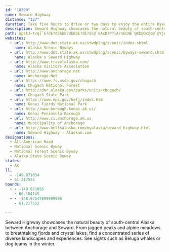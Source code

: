 ```yaml
---
id: "10390"
name: Seward Highway
distance: "127"
duration: Take five hours to drive or two days to enjoy the entire byway.
description: Seward Highway showcases the natural beauty of south-central Alaska between Anchorage and Seward. From jagged peaks and alpine meadows to breathtaking fjords and crystal lakes, find a concentrated series of diverse landscapes and experiences. See sights such as Beluga whales or dog teams in the winter.
path: upstJ~tvq[`E?dE?dEAbE?dEBbE?dE?dE@`EAxD?P?lA?nECNE`@Kb@Ox@c@`@YjAcAbB_BjEeEj@a@h@[XOZM\G\Cn@AdA?jA@|CCnA?xFB|F?xF?xF?rE?`D?lC@fBAl@?j@Cb@Cb@E`@G^In@Un@QhAm@hAs@f@_@h@c@d@g@rA}Ar@y@nA{AZ]zIkK|@cAb@c@~@y@j@e@n@c@t@a@j@Yl@WzAg@rQaETGbTcF~JcCdJuBfSqEbCi@dASvDc@~@I\A~HI|BBhN?hMg@n[oCvDMnD@lBFxMlAlHn@hAHVBnCPhBHtELt@?`F?|BCpBAX@hCFvC?tG?|AAnB?zEAxL?~G?|N@dJBfABz@?~AAhSIdEAhDCrFE`DC`A@^?|D?hCBrABvCBzC?bFGpCK~@KdDc@bCe@xBk@x@W|@[z@]l@WlBy@`CoA|@i@hBcAZSzC}Bj@e@h@g@dCcCpFqFTYxAcBvFqGvFoGrD_EpFaGrFiGdDqDvFoG~CgD`E{Dh@c@nFsEfAaA`GgFhFqEPOZY`Au@ROj@[t@a@XMZKt@Sp@M~@KxDGnFI`BEnFQtAIjAS~@W|@[~@_@|@e@lAw@dFkDh@[rAq@h@Wf@QlBo@zCw@xBi@bFcAzDu@xDqA~EcB\UVIlFmBhKuDhDmBpDiC|CkCbCiCtDqEpDyFhDoGbAwBbD{Hbi@avA~CeHzCgF|HgJvQ_SfFkGlFuFzK_KdC}A|Aq@bBaArAeA|F}HrFcIbTu[hD{CdG{B|Aw@jBaBxAyBlIyP|@sB~@wCXsA~@{FzEo\dAcFfAwDdB_ErEcIx@_BbAaDn@iC|@wErLsp@p@{Ct@kClBmErB_DnCsB|DsBbBeAx@s@d@o@nAwBjGsN|Tu_@dAgC|@mC~GiWx@mDb@qDfBwX~Ckj@v@yHtDe\bAsUTqC^kCjDwNt@_E~BaQfAoJxFkd@fAyEh@yA~@aBt@eAxDeD`AgAtA}BpAgDt@kC`@sBr@aF\wE~Ck_Ab@uKb@cGfAsL|@eHhBqKl@yFVwD`A{WlBin@TaD~@cFtBcGpEcJt@uCl@aDb@iDNuCDkFMcDq@aLSmHH_G^oEh@gDzI_Z~CsJr@_CbCwGfIsQhBaFxPui@jMyc@fAyCzBcDjFgFnC{C|@mBp@_Cx@kEZ{CPcGCgTB_CTgF\cEnB}KvF{^h@{EPuDFgDYi[]kLQsDm@{GwFkd@WgFWmLK}VDkNrDkf@hAmi@?eM_@gMOqIDcIr@qf@DyHE}DSiEu@sGiAeFgHoXeEqO{BkMo@gHSwHEgHN_Gp@aL|Cmo@l@eTx@iUx@}J~@sHnBaNjCyMjH}VbK{_@|DyLxAmD~@gB`EyFbLcM|AeCvBqFz@wCl@kChAkGbAyMxAq`@n@gLdAgNrBgSt@yFhAgHfAmFxCwKbOqe@lH}TnWyy@|O}^~FwLhL_ThCwG|AuGzJoh@xA{Ij@gHx@mPb@iGhEs^zFwe@jBaPlB{OnBqPbBkNbAmI|B_RlDsNhB_FbB}CxAcChBiBzLmF`BuA|GwIhR{WrE}FhHoGhJ_MlEcQhBmLd@}Ld@ax@{@e]yL{gA}LezAy@cYc@yi@gDuj@_GazAMwcAe@qs@cBcj@cFm}@wCo{A_@aJ{JieA_Se~BIyBCaHLyFh@yIpIyg@|DsTpJak@jMct@dB}HfBuGbA}CdBoEbByDbB{ChVa`@vUo^|Si]`AmB`CgF~@kClVeq@jAoDx@uCp@}Cd@}D~Ec~@lBwVlAuMxOs|AhAiKhByInBgG~^y~@|DmJxBoEfF{IrG{ItJ_Mp]me@zJiMtBuC|CmFr@wA|AsDbD_KlHuVvHeVlN{YhE}HrDyErDgDdCeB~YkOdBiApD{CrFmF|x@uz@|FwInBsDvDyIfUkn@bpAciDhKoShIiOvBuCbCeCdDoCpAy@~CkAho@yOhUqGrm@}N`Es@lBBtAb@|@bANr@nBlDfBdG^pCj@nGLtEg@hg@UhQWrHeA|Lk@pE_BxI}@rDoCfJsQ`k@kbAv}CsB|FmCpGgJhSub@t}@CjAJjEGnAsQ|^cBxDoA~Di@fC_@jCY|CUrFCnABpEHtCTxDhAxHbFvPrC~JvGfTxObf@bGxT`FjPnGlUzJna@fAbGd@|ClClShAbHrAxGxB`J|BjIhE`NrBtI~]xsBvL~q@pE`YrT~zAj@dDr@dCrAjEfFzMjDhKjEpPlD|N~AlF~AfEnMrWhAhC~]hz@|DjKt@|BdB`GrL`c@dA`DtArD`CbEhCfDfUhO~BpCxA~B~@bCxKb]dEtIfg@vp@j[dZzs@hn@lStQfHfFxEkCzGxBlAVlFfD|BrB~CnElBtDnEvHvVjd@vL|VzCdErKhKjj@zf@`JxJhQxO|D~CxRtR|ClD|DrFxQ~WpBzDpBrFpBnIp@hEn@`Fd@jGVdHJnH[bnBIvMO~IYhJiOp`Dk@pJsAfPsCpV}B|PmAnGgApEwBrHcC`Hwh@dkA_DjG}DvFqSdV{AdCmCjGcBtGqKxg@sAdFoBjEyArBkI`H}CxBsGfHmBlDsBfEsUbj@iB`DmA~@kADiAdAiAxCcAtDo@zCOrBOrJc@tC_AnBsAbAoAdCcAvCiAhAsB`AiAzA_AvA}Av@mADcBeAkBcByBe@cC?mSbE}DvAmBrB_BjEqK|a@_@`CEv@G|GKbA_@vAgEbKoAhEM~@A~DJ~Br@hEXjCEzBSfBm@pA_A|@yAdAk@~@m@fBu@tEO|A?pAHrBn@|FNlB?~@M~@[pAo@~@wA`@{@KyBgB}@K_@@]Xa@n@Y|@UfAMjBBbBJvATnAv@fCjIbOnA`BdAjApFrDfF~DbJpLpCPbD_@hCF`HpFzHvIfIdKtMhRvHtPrGhLjGfJ|F`IbDtClBn@hDrBfAdBbB`F`AnF|AzGxD`F`FbExE`DhEtC`CvAx@PfALfA?xAIrAe@hAaB~R_VhMgQvFeBnOiB`GiAbIEhYnCnn@hHnTrCfO|AnEl@lDdA|BjAbEtCpk@fh@~AtA~AbAdCb@~B?bEkArHoEpB{@~B[rBJxBh@|DnCpaAtt@jEnCrEfBlDz@dDf@n_@hAlCCnCg@pCwAfLqJbBw@bCw@bCKrDf@`NfD`f@`MlGtBpFzBrInE`DrBfHhF|HzGdq@di@n^xXfJjHpHpGrBnCjB|ChJdR|H|MtK`Q|\zh@f\`d@vQhQbh@jc@t_@~XtNzEbVpHjPzJxL`JrCdDxD`H|BnFnGnK~h@bj@|n@ds@rQlZzHfNdF|Gvd@xWv{@zd@|EzBjJ~IvCfDrEdFz@n@fBz@`AJjADhAKbCu@p@g@jAoAzAyBXo@j@iAb@gAt@aBbB{Df@oAvAwDFSd@qAlAkDxAmEh@uBlCqK`@sAz@aCn@yAnA}CpEmKx@{Ad@y@rAqBlDuEp@y@fAeBh@_AbAiBrAkC`DiG`B}CNWbBcDjFcK|ByE`A{AtAcDnCmGh@qAx@aC`@iBTiAXiCFwAF{@HkEDyDL_PBwC@s@H{@JcKXaJPgBReBBUTsBxCgQ`AiFzBoLFg@pC_NbCsLdBsJ`DcQxAwHf@kCbAyFpA{GbB}J~AsJHi@`AsExEsRxFoe@dt@ijDdR}uAhNym@dSkiBhPor@rK}ZvAui@dFu`@z@_AnF}w@PmFHyK?eQMwE_@kDsA}H[oFEmBDeCXcGD{C?eBOsEYaDmBsJuBaJsC_KcDgJ_BcGi@mDWqCEqAIcELgPJ_CT_Db@eD|@kD~@kC~AoC~@eAx@m@pBy@hEg@fWgBbD?rETnMnAfG`@bFIvj@wCzLDhNlBnCDxAOzJeC|BQlGVtB?zEc@lI_DtB]`B?jHp@zB@fCWzGcBtCe@nAEnFl@bCDv@EfCqAvCeAbBI~B\|VpJrE`BlAVfCJv@EdDo@`D?rZvEdQbC`MtBbDT|AO|Cm@tDi@lB?lAHbL|AfBJxC]pXwFhC[pYeB`JMjNv@dHfB~TxDlDT`HPnD[hJqAnCeAlCuAnAmA~AkBbAqBtCoEpCaEjEoHj@mAbKiP`B_DpHiLhCkDvFcGlEiDhEqCpXePhFqCvAWxBCbDh@rD^rS?|V{CpMsBzJrBvC\rBEbC]rBeBzBmCt@uAvB_Gx@iCvAaCdAyAnAkArEqAfFm@pCAbFDvXtDbGlBlDbCfIjGdItE|CpA~BzAbCdAvB\jBo@rBsBlA_CxC_EbG_NfCz@`CY|CEtC[|CcBrFcCzLiA`IgApGqClGuDpIgA|InBdIlGlCpEzA`DpA`EdDfQlAfHnAvGhAtElBlFjBrB`D~BtZxHhBl@jOmNxNr@vYdGdOzLpSuFdWi[dRxBlUkV`Fr@hFJxAQbCu@vDmBdCeCjZga@bBmBxBoA|TqEnSeCfEKjDP~C~@xC~BhOxJhFhArB?zJs@xBJjBl@fBtAjExDxAh@tBHnB}@vG_KjDuErAwAhBuAbBo@bAKzAClBb@~Av@bBxBhAlB|Upf@x@hA~@dAdAt@|Ar@|Cd@lIt@fTnAjLlA|BjAj@p@bA|Ar@tA`AdCdGlTxBrGlBfE`NpRvGxH|BnAjBl@fBVrADz\E|IN`Fn@xBr@xE~@vBHdH@vIx@hCAjKqA~G?vCPlEdA|QfHvD\nA?vHWnEErAJfBx@lFbFnAl@|Af@~AHvEC`Nl@fJK|@g@tBm@pAWzAOzGZhCVpZpAlFj@|Ab@z@`@bAl@zBlBvCjEhJjPxAtB|ClFhEzGxf@z~@`Yni@hBxCd@p@vArAxBlAvGbBvXlFpIjCzItIhBtChDtEn@vAvGtQjGnUz@hCjDrGzBnG`CpBjD~A|Ab@|F~A`ClAtBlAlCxBpBpBfAfAjA`ArAr@h@Tj@Lj@HRBnAHZAr@GJCBBJ?j@IRGd@OjAk@T]lAm@\UpFmDxE{CdDmBpFwDjBw@bAUfBElA@TXbBt@jAx@tApAt@z@\T~ChD~DjEdDvDjEnF`EzElBxBlFjG`G~GdCpCbFxF~EpFpDjExJfLJL|EfGPRxFrGfF|FhCtCdEvElA`B`CdCdBrAbDxBjFvBbGtAjBJ|FX`DLdEPbFRpH@dEBbEAdE@rDBPPlCGTIdEApB?bG@dC?
websites:
  - url: http://www.dot.state.ak.us/stwdplng/scenic/index.shtml
    name: Alaska Scenic Byways
  - url: http://www.dot.state.ak.us/stwdplng/scenic/byways-seward.shtml
    name: Alaska's Seward Highway
  - url: http://www.travelalaska.com/
    name: Alaska Visitors Association
  - url: http://www.anchorage.net
    name: Anchorage.Net
  - url: https://www.fs.usda.gov/chugach
    name: Chugach National Forest
  - url: http://dnr.alaska.gov/parks/units/chugach/
    name: Chugach State Park
  - url: https://www.nps.gov/kefj/index.htm
    name: Kenai Fjords National Park
  - url: http://www.borough.kenai.ak.us/
    name: Kenai Peninsula Borough
  - url: http://www.ci.anchorage.ak.us
    name: Municipality of Anchorage
  - url: http://www.bellsalaska.com/myalaska/seward_highway.html
    name: Seward Highway - Alaskan.com
designations:
  - All-American Road
  - National Scenic Byway
  - National Forest Scenic Byway
  - Alaska State Scenic Byway
states:
  - AK
ll:
  - -149.871034
  - 61.217552
bounds:
  - - -149.871055
    - 60.104145
  - - -148.97547899999998
    - 61.217552

---
```


Seward Highway showcases the natural beauty of south-central Alaska between Anchorage and Seward. From jagged peaks and alpine meadows to breathtaking fjords and crystal lakes, find a concentrated series of diverse landscapes and experiences. See sights such as Beluga whales or dog teams in the winter.
